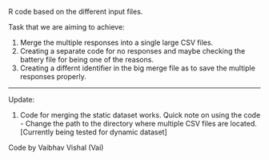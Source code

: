 R code based on the different input files.

Task that we are aiming to achieve:
1. Merge the multiple responses into a single large CSV files.
2. Creating a separate code for no responses and maybe checking the battery file for being one of the reasons. 
3. Creating a differnt identifier in the big merge file as to save the multiple responses properly.

--------

Update:

1. Code for merging the static dataset works. Quick note on using the code - Change the path to the directory where multiple CSV files are located.
[Currently being tested for dynamic dataset]


Code by Vaibhav Vishal (Vai)